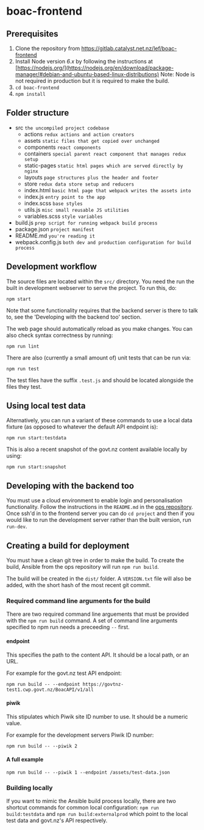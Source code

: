 # boac-frontend

## Prerequisites

1. Clone the repository from https://gitlab.catalyst.net.nz/lef/boac-frontend
2. Install Node version *6.x* by following the instructions at [https://nodejs.org/](https://nodejs.org/en/download/package-manager/#debian-and-ubuntu-based-linux-distributions)
Note: Node is not required in production but it is required to make the build.
3. `cd boac-frontend`
4. `npm install`

## Folder structure

- src `the uncompiled project codebase`
  - actions `redux actions and action creators`
  - assets `static files that get copied over unchanged`
  - components `react components`
  - containers `special parent react component that manages redux setup`
  - static-pages `static html pages which are served directly by nginx`
  - layouts `page structures plus the header and footer`
  - store `redux data store setup and reducers`
  - index.html `basic html page that webpack writes the assets into`
  - index.js `entry point to the app`
  - index.scss `base styles`
  - utils.js `misc small reusable JS utilities`
  - variables.scss `style variables`
- build.js `prep script for running webpack build process`
- package.json `project manifest`
- README.md `you're reading it`
- webpack.config.js `both dev and production configuration for build process`

## Development workflow

The source files are located within the `src/` directory. You need the run the
built in development webserver to serve the project. To run this, do:

`npm start`

Note that some functionality requires that the backend server is there to talk
to, see the 'Developing with the backend too' section.

The web page should automatically reload as you make changes. You can also check
syntax correctness by running:

`npm run lint`

There are also (currently a small amount of) unit tests that can be run via:

`npm run test`

The test files have the suffix `.test.js` and should be located alongside the files they test.

## Using local test data

Alternatively, you can run a variant of these commands to use a local data
fixture (as opposed to whatever the default API endpoint is):

`npm run start:testdata`

This is also a recent snapshot of the govt.nz content available locally by
using:

`npm run start:snapshot`

## Developing with the backend too

You must use a cloud environment to enable login and personalisation
functionality. Follow the instructions in the `README.md` in the [ops
repository](https://gitlab.catalyst.net.nz/lef/ops). Once ssh'd in to the
frontend server you can do `cd project` and then if you would like to run the
development server rather than the built version, run `run-dev`.

## Creating a build for deployment

You must have a clean git tree in order to make the build. To create the build,
Ansible from the ops repository will run `npm run build`.

The build will be created in the `dist/` folder. A `VERSION.txt` file will also
be added, with the short hash of the most recent git commit.

### Required command line arguments for the build

There are two required command line arguements that must be provided with the
`npm run build` command. A set of command line arguments specified to npm run
needs a preceeding ` -- ` first.

#### endpoint

This specifies the path to the content API. It should be a local path, or an
URL.

For example for the govt.nz test API endpoint:

`npm run build -- --endpoint https://govtnz-test1.cwp.govt.nz/BoacAPI/v1/all`

#### piwik

This stipulates which Piwik site ID number to use. It should be a numeric value.

For example for the development servers Piwik ID number:

`npm run build -- --piwik 2`

#### A full example

`npm run build -- --piwik 1 --endpoint /assets/test-data.json`

### Building locally

If you want to mimic the Ansible build process locally, there are two shortcut
commands for common local configuration: `npm run build:testdata` and `npm run
build:externalprod` which point to the local test data and govt.nz's API
respectively.
